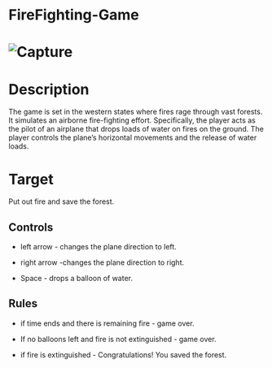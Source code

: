 
FireFighting-Game
======================
![Capture](https://user-images.githubusercontent.com/110660428/183249975-df1e1560-f413-4f2f-98c5-796a8f5fd802.JPG)
======================

Description
======================
The game is set in the western states where fires rage through vast forests. It simulates an airborne fire-fighting effort. Specifically, the player acts as the pilot of an airplane that drops loads of water on fires on the ground. The player controls the plane’s horizontal movements and the release of water loads.


Target
==============
Put out fire and save the forest.

Controls
--------------

* left arrow - changes the plane direction to left.

* right arrow -changes the plane direction to right.

* Space - drops a balloon of water.

Rules
---------
* if time ends and there is remaining fire - game over.

* If no balloons left and fire is not extinguished - game over.

* if fire is extinguished - Congratulations! You saved the forest.



